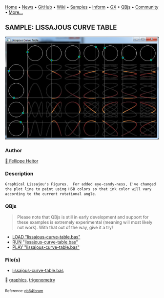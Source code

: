 [Home](https://qb64.com) • [News](../../news.md) • [GitHub](https://github.com/QB64Official/qb64) • [Wiki](https://github.com/QB64Official/qb64/wiki) • [Samples](../../samples.md) • [Inform](../../inform.md) • [GX](../../gx.md) • [QBjs](../../qbjs.md) • [Community](../../community.md) • [More...](../../more.md)

## SAMPLE: LISSAJOUS CURVE TABLE

![lissajous-curve-table.jpg](img/lissajous-curve-table.jpg)

### Author

[🐝 Fellippe Heitor](../fellippe-heitor.md) 

### Description

```text
Graphical Lissajou's Figures.  For added eye-candy-ness, I've changed the plot line to paint using HSB colors so that ink color will vary according to the current rotational angle.
```

### QBjs

> Please note that QBjs is still in early development and support for these examples is extremely experimental (meaning will most likely not work). With that out of the way, give it a try!

* [LOAD "lissajous-curve-table.bas"](https://v6p9d9t4.ssl.hwcdn.net/html/5963335/index.html?src=https://qb64.com/samples/lissajous-curve-table/src/lissajous-curve-table.bas)
* [RUN "lissajous-curve-table.bas"](https://v6p9d9t4.ssl.hwcdn.net/html/5963335/index.html?mode=auto&src=https://qb64.com/samples/lissajous-curve-table/src/lissajous-curve-table.bas)
* [PLAY "lissajous-curve-table.bas"](https://v6p9d9t4.ssl.hwcdn.net/html/5963335/index.html?mode=play&src=https://qb64.com/samples/lissajous-curve-table/src/lissajous-curve-table.bas)

### File(s)

* [lissajous-curve-table.bas](src/lissajous-curve-table.bas)

🔗 [graphics](../graphics.md), [trigonometry](../trigonometry.md)


<sub>Reference: [qb64forum](https://qb64forum.alephc.xyz/index.php?topic=2322.0) </sub>
